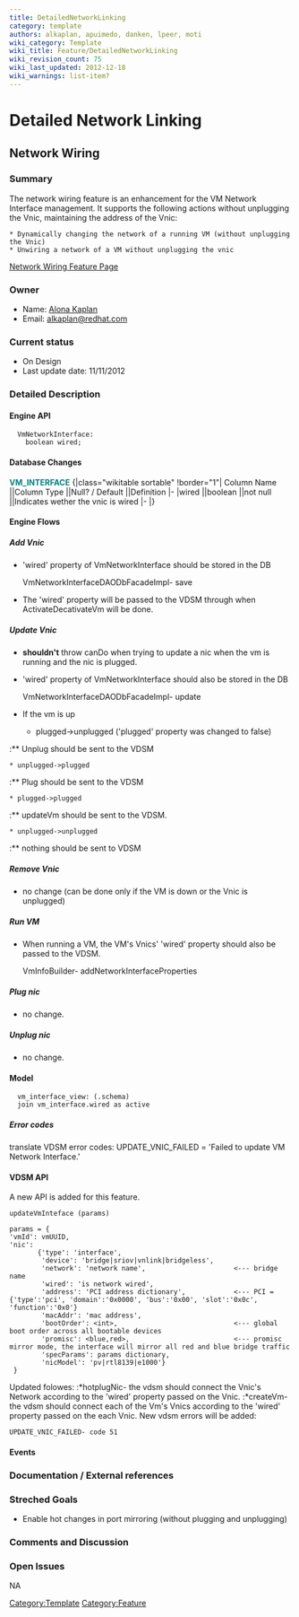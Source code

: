 ```yaml
---
title: DetailedNetworkLinking
category: template
authors: alkaplan, apuimedo, danken, lpeer, moti
wiki_category: Template
wiki_title: Feature/DetailedNetworkLinking
wiki_revision_count: 75
wiki_last_updated: 2012-12-18
wiki_warnings: list-item?
---
```


# Detailed Network Linking

## Network Wiring

### Summary

The network wiring feature is an enhancement for the VM Network Interface management. It supports the following actions without unplugging the Vnic, maintaining the address of the Vnic:

    * Dynamically changing the network of a running VM (without unplugging the Vnic)
    * Unwiring a network of a VM without unplugging the vnic
[Network Wiring Feature Page](http://ovirt.org/wiki/Feature/NetworkWiring)

### Owner

*   Name: [ Alona Kaplan](User:alkaplan)
*   Email: <alkaplan@redhat.com>

### Current status

*   On Design
*   Last update date: 11/11/2012

### Detailed Description

#### Engine API

      VmNetworkInterface:
        boolean wired;

#### Database Changes

<span style="color:Teal">**VM_INTERFACE**</span>
{|class="wikitable sortable" !border="1"| Column Name ||Column Type ||Null? / Default ||Definition |- |wired ||boolean ||not null ||Indicates wether the vnic is wired |- |}

#### Engine Flows

##### Add Vnic

*   'wired' property of VmNetworkInterface should be stored in the DB

      VmNetworkInterfaceDAODbFacadeImpl- save

*   The 'wired' property will be passed to the VDSM through when ActivateDecativateVm will be done.

##### Update Vnic

*   **shouldn't** throw canDo when trying to update a nic when the vm is running and the nic is plugged.
*   'wired' property of VmNetworkInterface should also be stored in the DB

      VmNetworkInterfaceDAODbFacadeImpl- update

*   If the vm is up

    * plugged->unplugged ('plugged' property was changed to false)

:\*\* Unplug should be sent to the VDSM

    * unplugged->plugged

:\*\* Plug should be sent to the VDSM

    * plugged->plugged

:\*\* updateVm should be sent to the VDSM.

    * unplugged->unplugged

:\*\* nothing should be sent to VDSM

##### Remove Vnic

*   no change (can be done only if the VM is down or the Vnic is unplugged)

##### Run VM

*   When running a VM, the VM's Vnics' 'wired' property should also be passed to the VDSM.

      VmInfoBuilder- addNetworkInterfaceProperties

##### Plug nic

*   no change.

##### Unplug nic

*   no change.

#### Model

      vm_interface_view: (.schema)
      join vm_interface.wired as active

##### Error codes

translate VDSM error codes: UPDATE_VNIC_FAILED = 'Failed to update VM Network Interface.'

#### VDSM API

A new API is added for this feature.

    updateVmInteface (params)

    params = {
    'vmId': vmUUID, 
    'nic':  
           {'type': 'interface',
            'device': 'bridge|sriov|vnlink|bridgeless',
            'network': 'network name',                      <--- bridge name
            'wired': 'is network wired',
            'address': 'PCI address dictionary',            <--- PCI = {'type':'pci', 'domain':'0x0000', 'bus':'0x00', 'slot':'0x0c', 'function':'0x0'}
            'macAddr': 'mac address',
            'bootOrder': <int>,                             <--- global boot order across all bootable devices
            'promisc': <blue,red>,                          <--- promisc mirror mode, the interface will mirror all red and blue bridge traffic
            'specParams': params dictionary,
            'nicModel': 'pv|rtl8139|e1000'}
     }

Updated folowes:
:\*hotplugNic- the vdsm should connect the Vnic's Network according to the 'wired' property passed on the Vnic.
:\*createVm- the vdsm should connect each of the Vm's Vnics according to the 'wired' property passed on the each Vnic.
 New vdsm errors will be added:

    UPDATE_VNIC_FAILED- code 51

#### Events

### Documentation / External references

### Streched Goals

*   Enable hot changes in port mirroring (without plugging and unplugging)

### Comments and Discussion

### Open Issues

NA

<Category:Template> <Category:Feature>
